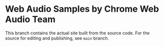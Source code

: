 # Web Audio Samples by Chrome Web Audio Team

This branch contains the actual site built from the source code. For the
source for editing and publishing, see `main` branch.